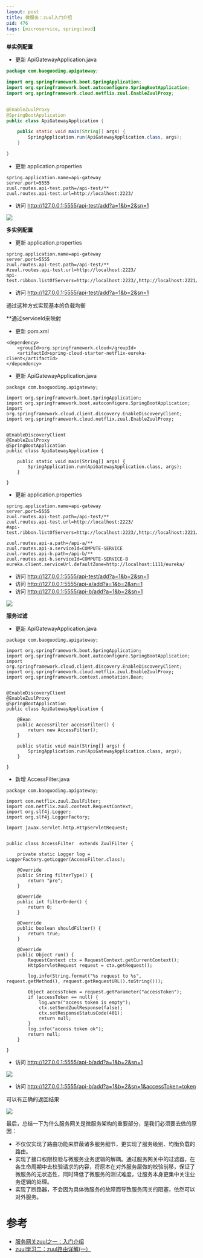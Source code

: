 ```yaml
---
layout: post
title: 微服务：zuul入门介绍
pid: 476
tags: [microservice, springcloud]
---
```


**单实例配置**

+ 更新 ApiGatewayApplication.java

```java
package com.baoguoding.apigateway;

import org.springframework.boot.SpringApplication;
import org.springframework.boot.autoconfigure.SpringBootApplication;
import org.springframework.cloud.netflix.zuul.EnableZuulProxy;


@EnableZuulProxy
@SpringBootApplication
public class ApiGatewayApplication {

	public static void main(String[] args) {
		SpringApplication.run(ApiGatewayApplication.class, args);
	}

}

```

+ 更新 application.properties

```
spring.application.name=api-gateway
server.port=5555
zuul.routes.api-test.path=/api-test/**
zuul.routes.api-test.url=http://localhost:2223/
```

+ 访问 http://127.0.0.1:5555/api-test/add?a=1&b=2&sn=1

![](/uploads/2019/08/25-01.png)

**多实例配置**

+ 更新 application.properties

```
spring.application.name=api-gateway
server.port=5555
zuul.routes.api-test.path=/api-test/**
#zuul.routes.api-test.url=http://localhost:2223/
api-test.ribbon.listOfServers=http://localhost:2223/,http://localhost:2221/
```

+ 访问 http://127.0.0.1:5555/api-test/add?a=1&b=2&sn=1

通过这种方式实现基本的负载均衡

**通过serviceId来映射

+ 更新 pom.xml

```
<dependency>
	<groupId>org.springframework.cloud</groupId>
	<artifactId>spring-cloud-starter-netflix-eureka-client</artifactId>
</dependency>
```

+ 更新 ApiGatewayApplication.java

```
package com.baoguoding.apigateway;

import org.springframework.boot.SpringApplication;
import org.springframework.boot.autoconfigure.SpringBootApplication;
import org.springframework.cloud.client.discovery.EnableDiscoveryClient;
import org.springframework.cloud.netflix.zuul.EnableZuulProxy;


@EnableDiscoveryClient
@EnableZuulProxy
@SpringBootApplication
public class ApiGatewayApplication {

	public static void main(String[] args) {
		SpringApplication.run(ApiGatewayApplication.class, args);
	}

}

```

+ 更新 application.properties

```
spring.application.name=api-gateway
server.port=5555
zuul.routes.api-test.path=/api-test/**
zuul.routes.api-test.url=http://localhost:2223/
#api-test.ribbon.listOfServers=http://localhost:2223/,http://localhost:2221/

zuul.routes.api-a.path=/api-a/**
zuul.routes.api-a.serviceId=COMPUTE-SERVICE
zuul.routes.api-b.path=/api-b/**
zuul.routes.api-b.serviceId=COMPUTE-SERVICE-B
eureka.client.serviceUrl.defaultZone=http://localhost:1111/eureka/
```

+ 访问 http://127.0.0.1:5555/api-test/add?a=1&b=2&sn=1
+ 访问 http://127.0.0.1:5555/api-a/add?a=1&b=2&sn=1
+ 访问 http://127.0.0.1:5555/api-b/add?a=1&b=2&sn=1

![](/uploads/2019/08/25-02.png)

**服务过滤**

+ 更新 ApiGatewayApplication.java

```
package com.baoguoding.apigateway;

import org.springframework.boot.SpringApplication;
import org.springframework.boot.autoconfigure.SpringBootApplication;
import org.springframework.cloud.client.discovery.EnableDiscoveryClient;
import org.springframework.cloud.netflix.zuul.EnableZuulProxy;
import org.springframework.context.annotation.Bean;


@EnableDiscoveryClient
@EnableZuulProxy
@SpringBootApplication
public class ApiGatewayApplication {

	@Bean
	public AccessFilter accessFilter() {
		return new AccessFilter();
	}

	public static void main(String[] args) {
		SpringApplication.run(ApiGatewayApplication.class, args);
	}

}

```

+ 新增 AccessFilter.java

```
package com.baoguoding.apigateway;

import com.netflix.zuul.ZuulFilter;
import com.netflix.zuul.context.RequestContext;
import org.slf4j.Logger;
import org.slf4j.LoggerFactory;

import javax.servlet.http.HttpServletRequest;


public class AccessFilter  extends ZuulFilter {

    private static Logger log = LoggerFactory.getLogger(AccessFilter.class);

    @Override
    public String filterType() {
        return "pre";
    }

    @Override
    public int filterOrder() {
        return 0;
    }

    @Override
    public boolean shouldFilter() {
        return true;
    }

    @Override
    public Object run() {
        RequestContext ctx = RequestContext.getCurrentContext();
        HttpServletRequest request = ctx.getRequest();

        log.info(String.format("%s request to %s", request.getMethod(), request.getRequestURL().toString()));

        Object accessToken = request.getParameter("accessToken");
        if (accessToken == null) {
            log.warn("access token is empty");
            ctx.setSendZuulResponse(false);
            ctx.setResponseStatusCode(401);
            return null;
        }
        log.info("access token ok");
        return null;
    }

}
```

+ 访问 http://127.0.0.1:5555/api-b/add?a=1&b=2&sn=1

![](/uploads/2019/08/25-03.png)

+ 访问 http://127.0.0.1:5555/api-b/add?a=1&b=2&sn=1&accessToken=token 

可以有正确的返回结果

![](/uploads/2019/08/25-04.png)

最后，总结一下为什么服务网关是微服务架构的重要部分，是我们必须要去做的原因：

+ 不仅仅实现了路由功能来屏蔽诸多服务细节，更实现了服务级别、均衡负载的路由。
+ 实现了接口权限校验与微服务业务逻辑的解耦。通过服务网关中的过滤器，在各生命周期中去校验请求的内容，将原本在对外服务层做的校验前移，保证了微服务的无状态性，同时降低了微服务的测试难度，让服务本身更集中关注业务逻辑的处理。
+ 实现了断路器，不会因为具体微服务的故障而导致服务网关的阻塞，依然可以对外服务。

# 参考
+ [服务网关zuul之一：入门介绍](https://www.cnblogs.com/duanxz/p/7527765.html)
+ [zuul学习二：zuul路由详解(一）](https://www.jianshu.com/p/44da2daacb69)